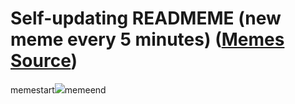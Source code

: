 # Self-updating READMEME (new meme every 5 minutes) ([Memes Source](https://bramses.notion.site/a49c1e962b7646879176ac3b327b6533?v=4d1eda54b170483cb03a40f257231764))

memestart![](https://www.notion.so/image/https%3A%2F%2Fs3-us-west-2.amazonaws.com%2Fsecure.notion-static.com%2F925fd30f-a1e8-42ef-b3c1-43ceb7720cbb%2F512502E4-8375-4D49-BD6E-E69A77128D59.jpeg?table=block&id=cbe2f72b-d2e3-4713-9709-ad46ac5115a1&cache=v2)memeend
